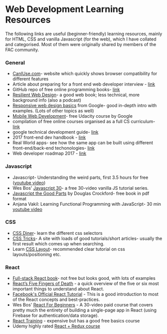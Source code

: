 # Web Development Learning Resources

The following links are useful (beginner-friendly) learning resources, mainly for HTML, CSS and
vanilla Javascript (for the web), which I have collated and categorised. Most of them were originally shared by members of the FAC community.

### General
- [CanIUse.com](http://caniuse.com/)- website which quickly shows browser compatibility for different features
- Article about preparing for a front end web developer interview - [link](http://davidshariff.com/blog/preparing-for-a-front-end-web-development-interview-in-2017/)
- GitHub repo of free online programming books- [link](https://github.com/vhf/free-programming-books)
- [Resilient Web Design](https://resilientwebdesign.com/)- a good web book; less technical, more background info (also a podcast)
- [Responsive web design basics](https://developers.google.com/web/fundamentals/design-and-ui/responsive/) from Google- good in-depth intro with examples. (Lots of other topics as well)
- [Mobile Web Development](https://www.udacity.com/course/mobile-web-development--cs256)- free Udacity course by Google
- compilation of free online courses organised as a full CS curriculum- [link](https://ossu.firebaseapp.com/#/curriculum)
- google technical development guide- [link](https://www.google.com/about/careers/students/guide-to-technical-development.html)
- 2017 front-end dev handbook - [link](https://frontendmasters.gitbooks.io/front-end-handbook-2017/content/)
- Real World apps- see how the same app can be built using different front-end/back-end techonologies- [link](https://github.com/gothinkster/realworld)
- Web developer roadmap 2017 - [link](https://github.com/kamranahmedse/developer-roadmap)

### Javascript
- Javascript- Understanding the weird parts, first 3.5 hours for free ([youtube video](https://www.youtube.com/watch?v=Bv_5Zv5c-Ts))
- Wes Bos' [Javascript 30](https://javascript30.com/)- a free 30-video vanilla JS tutorial series.
- [Javascript the Good Parts](http://bdcampbell.net/javascript/book/javascript_the_good_parts.pdf) by Douglas Crockford- free book in pdf format
- Anjana Vakil: Learning Functional Programming with JavaScript- 30 min [youtube video](https://www.youtube.com/watch?v=e-5obm1G_FY)

### CSS
- [CSS Diner](https://flukeout.github.io/)- learn the different css selectors
- [CSS Tricks](https://css-tricks.com/)- A site with loads of good tutorials/short articles- usually the first result which comes up when searching.
- Learn [CSS Layout](http://learnlayout.com/)- recommended clear tutorial on css layouts/positioning etc.

### React
- [Full-stack React book](https://www.fullstackreact.com/)- not free but looks good, with lots of examples
- [React’s Five Fingers of Death](https://medium.freecodecamp.com/the-5-things-you-need-to-know-to-understand-react-a1dbd5d114a3) - a quick overview of the five or six most important things to understand about React.
- [Facebook's Official React Tutorial](https://facebook.github.io/react/tutorial/tutorial.html) - This is a good introduction to most of the React concepts and best-practices.
- Wes Bos' [React For Beginners]() - A 30-video paid course that covers pretty much the entirety of building a single-page app in React (using Firebase for authentication/data storage).
- [React Training](https://online.reacttraining.com/) - expensive but has a good free basics course
- Udemy highly rated [React + Redux course](https://www.udemy.com/react-redux/)
